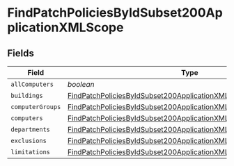 # FindPatchPoliciesByIdSubset200ApplicationXMLScope


## Fields

| Field                                                                                                                                                           | Type                                                                                                                                                            | Required                                                                                                                                                        | Description                                                                                                                                                     |
| --------------------------------------------------------------------------------------------------------------------------------------------------------------- | --------------------------------------------------------------------------------------------------------------------------------------------------------------- | --------------------------------------------------------------------------------------------------------------------------------------------------------------- | --------------------------------------------------------------------------------------------------------------------------------------------------------------- |
| `allComputers`                                                                                                                                                  | *boolean*                                                                                                                                                       | :heavy_minus_sign:                                                                                                                                              | N/A                                                                                                                                                             |
| `buildings`                                                                                                                                                     | [FindPatchPoliciesByIdSubset200ApplicationXMLScopeBuildings](../../models/operations/findpatchpoliciesbyidsubset200applicationxmlscopebuildings.md)[]           | :heavy_minus_sign:                                                                                                                                              | N/A                                                                                                                                                             |
| `computerGroups`                                                                                                                                                | [FindPatchPoliciesByIdSubset200ApplicationXMLScopeComputerGroups](../../models/operations/findpatchpoliciesbyidsubset200applicationxmlscopecomputergroups.md)[] | :heavy_minus_sign:                                                                                                                                              | N/A                                                                                                                                                             |
| `computers`                                                                                                                                                     | [FindPatchPoliciesByIdSubset200ApplicationXMLScopeComputers](../../models/operations/findpatchpoliciesbyidsubset200applicationxmlscopecomputers.md)[]           | :heavy_minus_sign:                                                                                                                                              | N/A                                                                                                                                                             |
| `departments`                                                                                                                                                   | [FindPatchPoliciesByIdSubset200ApplicationXMLScopeDepartments](../../models/operations/findpatchpoliciesbyidsubset200applicationxmlscopedepartments.md)[]       | :heavy_minus_sign:                                                                                                                                              | N/A                                                                                                                                                             |
| `exclusions`                                                                                                                                                    | [FindPatchPoliciesByIdSubset200ApplicationXMLScopeExclusions](../../models/operations/findpatchpoliciesbyidsubset200applicationxmlscopeexclusions.md)           | :heavy_minus_sign:                                                                                                                                              | N/A                                                                                                                                                             |
| `limitations`                                                                                                                                                   | [FindPatchPoliciesByIdSubset200ApplicationXMLScopeLimitations](../../models/operations/findpatchpoliciesbyidsubset200applicationxmlscopelimitations.md)         | :heavy_minus_sign:                                                                                                                                              | N/A                                                                                                                                                             |